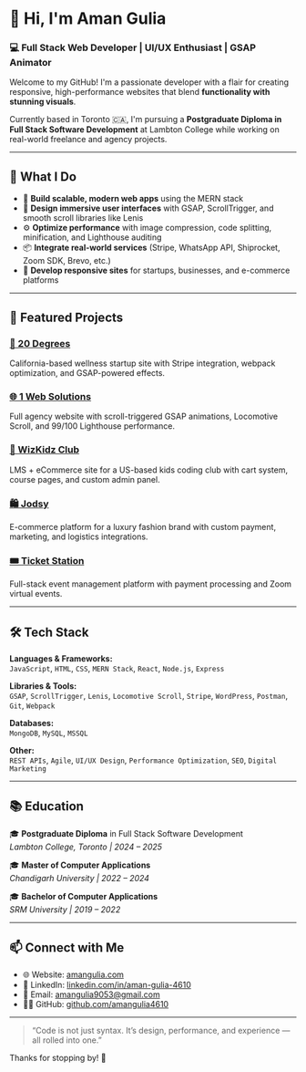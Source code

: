 # 👋 Hi, I'm Aman Gulia

### 💻 Full Stack Web Developer | UI/UX Enthusiast | GSAP Animator

Welcome to my GitHub! I'm a passionate developer with a flair for creating responsive, high-performance websites that blend **functionality with stunning visuals**.

Currently based in Toronto 🇨🇦, I'm pursuing a **Postgraduate Diploma in Full Stack Software Development** at Lambton College while working on real-world freelance and agency projects.

---

## 🚀 What I Do

- 🔧 **Build scalable, modern web apps** using the MERN stack
- 🎨 **Design immersive user interfaces** with GSAP, ScrollTrigger, and smooth scroll libraries like Lenis
- ⚙️ **Optimize performance** with image compression, code splitting, minification, and Lighthouse auditing
- 📦 **Integrate real-world services** (Stripe, WhatsApp API, Shiprocket, Zoom SDK, Brevo, etc.)
- 📲 **Develop responsive sites** for startups, businesses, and e-commerce platforms

---

## 🧩 Featured Projects

### [🎯 20 Degrees](https://www.20deg.com)
California-based wellness startup site with Stripe integration, webpack optimization, and GSAP-powered effects.

### [🌐 1 Web Solutions](https://github.com/amangulia4610/1Websolutions)
Full agency website with scroll-triggered GSAP animations, Locomotive Scroll, and 99/100 Lighthouse performance.

### [🧠 WizKidz Club](https://www.wizkidzclub.com)
LMS + eCommerce site for a US-based kids coding club with cart system, course pages, and custom admin panel.

### [🛍️ Jodsy](https://www.amangulia.com/jodsy)
E-commerce platform for a luxury fashion brand with custom payment, marketing, and logistics integrations.

### [🎟️ Ticket Station](https://ticketstation.1websol.com/)
Full-stack event management platform with payment processing and Zoom virtual events.

---

## 🛠 Tech Stack

**Languages & Frameworks:**  
`JavaScript`, `HTML`, `CSS`, `MERN Stack`, `React`, `Node.js`, `Express`

**Libraries & Tools:**  
`GSAP`, `ScrollTrigger`, `Lenis`, `Locomotive Scroll`, `Stripe`, `WordPress`, `Postman`, `Git`, `Webpack`

**Databases:**  
`MongoDB`, `MySQL`, `MSSQL`

**Other:**  
`REST APIs`, `Agile`, `UI/UX Design`, `Performance Optimization`, `SEO`, `Digital Marketing`

---

## 📚 Education

🎓 **Postgraduate Diploma** in Full Stack Software Development  
_Lambton College, Toronto | 2024 – 2025_

🎓 **Master of Computer Applications**  
_Chandigarh University | 2022 – 2024_

🎓 **Bachelor of Computer Applications**  
_SRM University | 2019 – 2022_

---

## 📫 Connect with Me

- 🌐 Website: [amangulia.com](https://www.amangulia.com)  
- 💼 LinkedIn: [linkedin.com/in/aman-gulia-4610](https://www.linkedin.com/in/aman-gulia-4610/)  
- 📧 Email: [amangulia9053@gmail.com](mailto:amangulia9053@gmail.com)  
- 🧑‍💻 GitHub: [github.com/amangulia4610](https://github.com/amangulia4610)

---

> “Code is not just syntax. It’s design, performance, and experience — all rolled into one.”

Thanks for stopping by! 🙌
